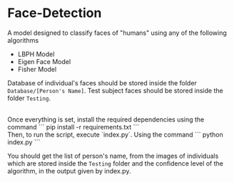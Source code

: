 # Face-Detection

A model designed to classify faces of "humans" using any of the following algorithms
- LBPH Model
- Eigen Face Model
- Fisher Model

Database of individual's faces should be stored inside the folder `Database/[Person's Name]`. Test subject faces should be stored inside the folder `Testing`. 

<br />
Once everything is set, install the required dependencies using the command
```
pip install -r requirements.txt
```

<br />
Then, to run the script, execute `index.py`. Using the command
```
python index.py
```

You should get the list of person's name, from the images of individuals which are stored inside the `Testing` folder and the confidence level of the algorithm, in the output given by index.py.
